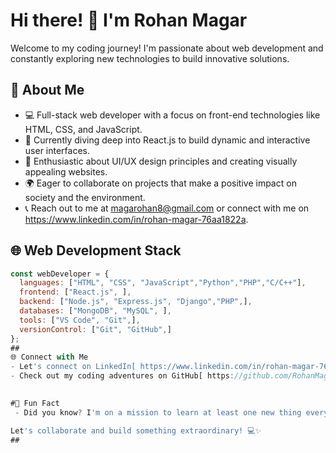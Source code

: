# Hi there! 👋 I'm Rohan Magar

Welcome to my coding journey! I'm passionate about web development and constantly exploring new technologies to build innovative solutions.

## 🚀 About Me

- 💻 Full-stack web developer with a focus on front-end technologies like HTML, CSS, and JavaScript.
- 🌱 Currently diving deep into React.js to build dynamic and interactive user interfaces.
- 🎨 Enthusiastic about UI/UX design principles and creating visually appealing websites.
- 🌍 Eager to collaborate on projects that make a positive impact on society and the environment.
- 📞 Reach out to me at magarohan8@gmail.com or connect with me on https://www.linkedin.com/in/rohan-magar-76aa1822a.

## 🌐 Web Development Stack


```javascript
const webDeveloper = {
  languages: ["HTML", "CSS", "JavaScript","Python","PHP","C/C++"],
  frontend: ["React.js", ],
  backend: ["Node.js", "Express.js", "Django","PHP",],
  databases: ["MongoDB", "MySQL", ],
  tools: ["VS Code", "Git",],
  versionControl: ["Git", "GitHub",]
};
##
🌐 Connect with Me
- Let's connect on LinkedIn[ https://www.linkedin.com/in/rohan-magar-76aa1822a ]!
- Check out my coding adventures on GitHub[ https://github.com/RohanMagar7/ ]!

  
#🌟 Fun Fact
 - Did you know? I'm on a mission to learn at least one new thing every day. Join me in this exciting quest for knowledge!

Let's collaborate and build something extraordinary! 💻✨
##




